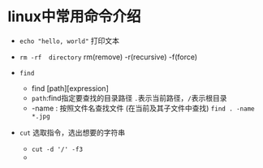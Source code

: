 # linux中常用命令介绍

* `echo "hello, world"`  打印文本

* `rm -rf  directory`    rm(remove)  -r(recursive) -f(force)

* `find`  
  * find [path]\[expression]
  * `path`:find指定要查找的目录路径 `.`表示当前路径，`/`表示根目录
  * -name : 按照文件名查找文件 (在当前及其子文件中查找) `find . -name *.jpg`

* `cut` 选取指令，选出想要的字符串

  * `cut -d '/' -f3`
  * ​